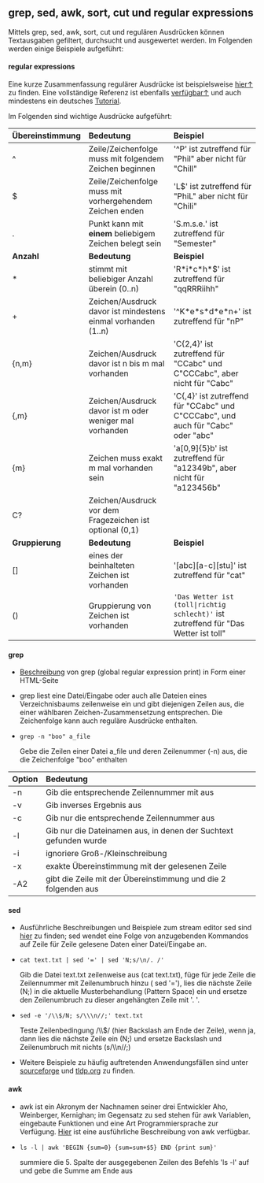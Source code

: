 ## grep, sed, awk, sort, cut und regular expressions

Mittels grep, sed, awk, sort, cut und regulären Ausdrücken können Textausgaben gefiltert, durchsucht und ausgewertet werden. Im Folgenden werden einige Beispiele aufgeführt:

#### regular expressions

Eine kurze Zusammenfassung regulärer Ausdrücke ist beispielsweise [hier↑](https://www.cheatography.com/davechild/cheat-sheets/regular-expressions/pdf_bw/) zu finden. Eine vollständige Referenz ist ebenfalls [verfügbar↑](https://www.princeton.edu/~mlovett/reference/Regular-Expressions.pdf) und auch mindestens ein deutsches [Tutorial](https://www.danielfett.de/de/tutorials/tutorial-regulare-ausdrucke/). 

Im Folgenden sind wichtige Ausdrücke aufgeführt:

| Übereinstimmung | Bedeutung | Beispiel |
| :--- | :--- | :--- |
| ^ | Zeile/Zeichenfolge muss mit folgendem Zeichen beginnen | '^P' ist zutreffend für "Phil" aber nicht für "Chill" |
| $ | Zeile/Zeichenfolge muss mit vorhergehendem Zeichen enden | 'L$' ist zutreffend für "PhiL" aber nicht für "Chili" |
| . | Punkt kann mit **einem** beliebigem Zeichen belegt sein | 'S.m.s.e.' ist zutreffend für "Semester" |
| **Anzahl** | **Bedeutung** | **Beispiel** |
| \* | stimmt mit beliebiger Anzahl überein \(0..n\) | 'R\*i\*c\*h\*$' ist zutreffend für "qqRRRiihh" |
| + | Zeichen/Ausdruck davor ist mindestens einmal vorhanden \(1..n\) | '^K\*e\*s\*d\*e\*n+' ist zutreffend für "nP" |
| {n,m} | Zeichen/Ausdruck davor ist n bis m mal vorhanden | 'C{2,4}' ist zutreffend für "CCabc" und C"CCCabc", aber nicht für "Cabc" |
| {,m} | Zeichen/Ausdruck davor ist m oder weniger mal vorhanden | 'C{,4}' ist zutreffend für "CCabc" und C"CCCabc", und auch für "Cabc" oder "abc" |
| {m} | Zeichen muss exakt m mal vorhanden sein | 'a\[0,9\]{5}b' ist zutreffend für "a12349b", aber nicht für "a123456b" |
| C? | Zeichen/Ausdruck vor dem Fragezeichen ist optional \(0,1\) | |
| **Gruppierung** | **Bedeutung** | **Beispiel** |
| \[\] | eines der beinhalteten Zeichen ist vorhanden | '\[abc\]\[a-c\]\[stu\]' ist zutreffend für "cat" |
| \(\) | Gruppierung von Zeichen ist vorhanden | <code>'Das Wetter ist (toll&#124;richtig schlecht)'</code> ist zutreffend für "Das Wetter ist toll" |

#### grep

* [Beschreibung](https://www.gnu.org/software/grep/manual/grep.html) von grep (global regular expression print) in Form einer HTML-Seite

* grep liest eine Datei/Eingabe oder auch alle Dateien eines Verzeichnisbaums zeilenweise ein und gibt diejenigen Zeilen aus, die einer wählbaren Zeichen-Zusammensetzung entsprechen. Die Zeichenfolge kann auch reguläre Ausdrücke enthalten.

* `grep -n "boo" a_file`
  
  Gebe die Zeilen einer Datei a_file und deren Zeilenummer (-n) aus, die die Zeichenfolge "boo" enthalten
  
| Option | Bedeutung |
| :--- | :--- |
| -n | Gib die entsprechende Zeilennummer mit aus |
| -v | Gib inverses Ergebnis aus |
| -c | Gib nur die entsprechende Zeilennummer aus |
| -l | Gib nur die Dateinamen aus, in denen der Suchtext gefunden wurde |
| -i | ignoriere Groß-/Kleinschreibung |
| -x | exakte Übereinstimmung mit der gelesenen Zeile |
| -A2 | gibt die Zeile mit der Übereinstimmung und die 2 folgenden aus |


#### sed

* Ausführliche Beschreibungen und Beispiele zum stream editor sed sind [hier](http://www.grymoire.com/Unix/Sed.html) zu finden; sed wendet eine Folge von anzugebenden Kommandos auf Zeile für Zeile gelesene Daten einer Datei/Eingabe an.

* `cat text.txt | sed '=' | sed 'N;s/\n/. /'`

  Gib die Datei text.txt zeilenweise aus \(cat text.txt\), füge für jede Zeile die Zeilennummer mit Zeilenumbruch hinzu \( sed '='\), lies die nächste Zeile \(N;\) in die aktuelle Musterbehandlung (Pattern Space) ein und ersetze den Zeilenumbruch zu dieser angehängten Zeile mit '. '.

* `sed -e '/\\$/N; s/\\\n//;' text.txt`

  Teste Zeilenbedingung /\\\\$/ \(hier Backslash am Ende der Zeile\), wenn ja, dann lies die nächste Zeile ein \(N;\) und ersetze Backslash und Zeilenumbruch mit nichts \(s/\\\n//;\)

* Weitere Beispiele zu häufig auftretenden Anwendungsfällen sind unter [sourceforge](http://sed.sourceforge.net/sedfaq.html) und [tldp.org](http://tldp.org/LDP/Bash-Beginners-Guide/html/chap_05.html) zu finden.

#### awk

* awk ist ein Akronym der Nachnamen seiner drei Entwickler Aho, Weinberger, Kernighan; im Gegensatz zu sed stehen für awk Variablen, eingebaute Funktionen und eine Art Programmiersprache zur Verfügung. [Hier](https://www.gnu.org/s/gawk/manual/gawk.pdf) ist eine ausführliche Beschreibung von awk verfügbar.

* `ls -l | awk 'BEGIN {sum=0} {sum=sum+$5} END {print sum}'`

  summiere die 5. Spalte der ausgegebenen Zeilen des Befehls 'ls -l' auf und gebe die Summe am Ende aus



